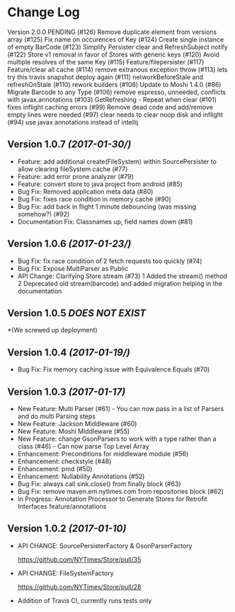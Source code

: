 Change Log
==========

Version 2.0.0 PENDING
(#126) Remove duplicate element from versions array 
(#125) Fix name on occurences of Key 
(#124) Create single instance of empty BarCode
(#123) Simplify Persister clear and RefreshSubject notify 
(#122) Store v1 removal in favor of Stores with generic keys
(#120) Avoid multiple resolves of the same Key
(#115) Feature/filepersister 
(#117) Feature/clear all cache
(#114) remove extranous exception throw 
(#113) lets try this travis snapshot deploy again
(#111) networkBeforeStale and refreshOnStale
(#110) rework builders
(#108) Update to Moshi 1.4.0
(#86) Migrate Barcode to any Type
(#106) remove espresso, unneeded, conflicts with javax.annotations
(#103) GetRefreshing - Repeat when clear
(#101) fixes inflight caching errors 
(#99) Remove dead code and add/remove empty lines were needed
(#97) clear needs to clear noop disk and inflight 
(#94) use javax annotations instead of intellij 

Version 1.0.7 *(2017-01-30/)*
----------------------------
* Feature: add additional create(FileSystem) within SourcePersister to allow clearing fileSystem cache (#77)
* Feature: add error prone analyzer (#79)
* Feature: convert store to java project from android (#85)
* Bug Fix: Removed application meta data (#80)
* Bug Fix: fixes race condition in memory cache (#90)
* Bug Fix: add back in flight 1 minute debouncing (was missing somehow?) (#92)
* Documentation Fix: Classnames up, field names down (#81)



Version 1.0.6 *(2017-01-23/)*
----------------------------
* Bug Fix: fix race condition of 2 fetch requests too quickly (#74)
* Bug Fix: Expose MultiParser as Public
* API Change: Clarifying Store.stream (#73)
    1 Added the stream() method
    2 Deprecated old stream(barcode) and added migration helping in the documentation


Version 1.0.5 *DOES NOT EXIST* 
----------------------------
*(We screwed up deployment)

Version 1.0.4 *(2017-01-19/)*
----------------------------
* Bug Fix: Fix memory caching issue with Equivalence.Equals (#70)

Version 1.0.3 *(2017-01-17)*
----------------------------
* New Feature: Multi Parser (#61)   - You can now pass in a list of Parsers and do multi Parsing steps
* New Feature: Jackson Middleware (#60)
* New Feature:  Moshi Middleware (#55)
* New Feature: change GsonParsers to work with a type rather than a class (#46)  - Can now parse Top Level Array
* Enhancement: Preconditions for middleware module (#56)
* Enhancement: checkstyle  (#48)
* Enhancement: pmd  (#50)
* Enhancement: Nullability Annotations (#52)
* Bug Fix: always call sink.close() from finally block (#63)
* Bug Fix: remove maven.em.nytimes.com from repositories block (#62)
* In Progress: Annotation Processor to Generate Stores for Retrofit Interfaces feature/annotations



Version 1.0.2 *(2017-01-10)*
----------------------------

* API CHANGE: SourcePersisterFactory & GsonParserFactory 

    https://github.com/NYTimes/Store/pull/35
* API CHANGE: FileSystemFactory 

    https://github.com/NYTimes/Store/pull/28
  
* Addition of Travis CI, currently runs tests only


